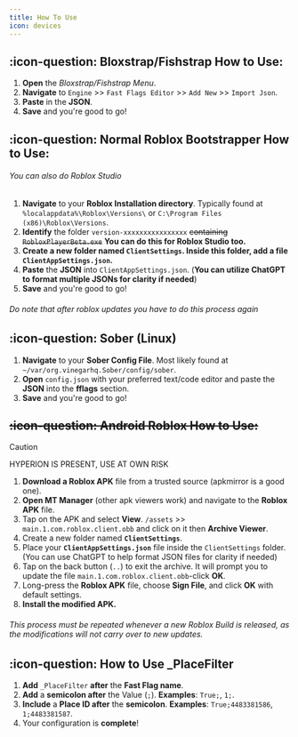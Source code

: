 ```yaml
---
title: How To Use
icon: devices
---
```


## :icon-question: Bloxstrap/Fishstrap How to Use:
1. **Open** the *Bloxstrap/Fishstrap Menu*.
2. **Navigate** to `Engine` >> `Fast Flags Editor` >> `Add New` >> `Import Json`.
3. **Paste** in the **JSON**.
4. **Save** and you're good to go!

## :icon-question: Normal Roblox Bootstrapper How to Use:
###### You can also do Roblox Studio
1. **Navigate** to your **Roblox Installation directory**. Typically found at `%localappdata%\Roblox\Versions\` or `C:\Program Files (x86)\Roblox\Versions`.
2. **Identify** the folder `version-xxxxxxxxxxxxxxxx` ~~containing `RobloxPlayerBeta.exe`~~ **You can do this for Roblox Studio too.**
3. **Create a new folder named `ClientSettings`. Inside this folder, **add** a file `ClientAppSettings.json`.**
4. **Paste** the **JSON** into `ClientAppSettings.json`. (**You can utilize ChatGPT to format multiple JSONs for clarity if needed**)
5. **Save** and you're good to go!
###### Do note that after roblox updates you have to do this process again

## :icon-question: Sober (Linux)
1. **Navigate** to your **Sober Config File**. Most likely found at `~/var/org.vinegarhq.Sober/config/sober`.
2. **Open** `config.json` with your preferred text/code editor and paste the **JSON** into the **fflags** section.
3. **Save** and you're good to go!

## ~~:icon-question: Android Roblox How to Use:~~
> [!CAUTION]
> HYPERION IS PRESENT, USE AT OWN RISK

1. **Download a Roblox APK** file from a trusted source (apkmirror is a good one).
2. **Open MT Manager** (other apk viewers work) and navigate to the **Roblox APK** file.
3. Tap on the APK and select **View**. `/assets` >> `main.1.com.roblox.client.obb` and click on it then **Archive Viewer**.
4. Create a new folder named **`ClientSettings`**.
5. Place your **`ClientAppSettings.json`** file inside the `ClientSettings` folder. (You can use ChatGPT to help format JSON files for clarity if needed)
6. Tap on the back button (`..`) to exit the archive. It will prompt you to update the file `main.1.com.roblox.client.obb`-click **OK**.
7. Long-press the **Roblox APK** file, choose **Sign File**, and click **OK** with default settings.
8. **Install the modified APK.**
###### This process must be repeated whenever a new Roblox Build is released, as the modifications will not carry over to new updates.

## :icon-question: How to Use _PlaceFilter
1. **Add** `_PlaceFilter` **after** the **Fast Flag name**.
2. **Add** a **semicolon after** the Value (`;`). **Examples**: `True;`, `1;`.
3. **Include** a **Place ID after** the **semicolon**. **Examples**: `True;4483381586`, `1;4483381587`.
4. Your configuration is **complete**!